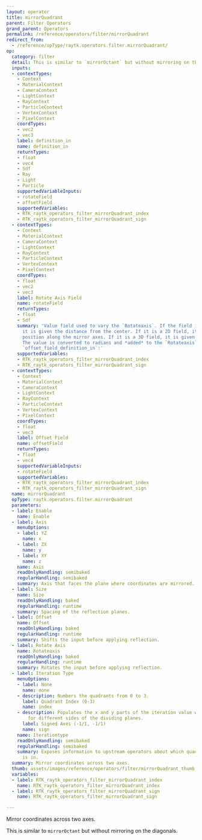 ```yaml
---
layout: operator
title: mirrorQuadrant
parent: Filter Operators
grand_parent: Operators
permalink: /reference/operators/filter/mirrorQuadrant
redirect_from:
  - /reference/opType/raytk.operators.filter.mirrorQuadrant/
op:
  category: filter
  detail: This is similar to `mirrorOctant` but without mirroring on the diagonals.
  inputs:
  - contextTypes:
    - Context
    - MaterialContext
    - CameraContext
    - LightContext
    - RayContext
    - ParticleContext
    - VertexContext
    - PixelContext
    coordTypes:
    - vec2
    - vec3
    label: definition_in
    name: definition_in
    returnTypes:
    - float
    - vec4
    - Sdf
    - Ray
    - Light
    - Particle
    supportedVariableInputs:
    - rotateField
    - offsetField
    supportedVariables:
    - RTK_raytk_operators_filter_mirrorQuadrant_index
    - RTK_raytk_operators_filter_mirrorQuadrant_sign
  - contextTypes:
    - Context
    - MaterialContext
    - CameraContext
    - LightContext
    - RayContext
    - ParticleContext
    - VertexContext
    - PixelContext
    coordTypes:
    - float
    - vec2
    - vec3
    label: Rotate Axis Field
    name: rotateField
    returnTypes:
    - float
    - Sdf
    summary: 'Value field used to vary the `Rotateaxis`. If the field is a 1D field,
      it is given the distance from the center. If it is a 2D field, it is given the
      position along the mirror axes. If it is a 3D field, it is given the raw position.
      The value is converted to radians and *added* to the `Rotateaxis` parameter.*
      `offset_field_definition_in`:'
    supportedVariables:
    - RTK_raytk_operators_filter_mirrorQuadrant_index
    - RTK_raytk_operators_filter_mirrorQuadrant_sign
  - contextTypes:
    - Context
    - MaterialContext
    - CameraContext
    - LightContext
    - RayContext
    - ParticleContext
    - VertexContext
    - PixelContext
    coordTypes:
    - float
    - vec3
    label: Offset Field
    name: offsetField
    returnTypes:
    - float
    - vec4
    supportedVariableInputs:
    - rotateField
    supportedVariables:
    - RTK_raytk_operators_filter_mirrorQuadrant_index
    - RTK_raytk_operators_filter_mirrorQuadrant_sign
  name: mirrorQuadrant
  opType: raytk.operators.filter.mirrorQuadrant
  parameters:
  - label: Enable
    name: Enable
  - label: Axis
    menuOptions:
    - label: YZ
      name: x
    - label: ZX
      name: y
    - label: XY
      name: z
    name: Axis
    readOnlyHandling: semibaked
    regularHandling: semibaked
    summary: Axis that faces the plane where coordinates are mirrored.
  - label: Size
    name: Size
    readOnlyHandling: baked
    regularHandling: runtime
    summary: Spacing of the reflection planes.
  - label: Offset
    name: Offset
    readOnlyHandling: baked
    regularHandling: runtime
    summary: Shifts the input before applying reflection.
  - label: Rotate Axis
    name: Rotateaxis
    readOnlyHandling: baked
    regularHandling: runtime
    summary: Rotates the input before applying reflection.
  - label: Iteration Type
    menuOptions:
    - label: None
      name: none
    - description: Numbers the quadrants from 0 to 3.
      label: Quadrant Index (0-3)
      name: index
    - description: Populates the x and y parts of the iteration value with 1 or -1
        for different sides of the dividing planes.
      label: Signed Axes (-1/1, -1/1)
      name: sign
    name: Iterationtype
    readOnlyHandling: semibaked
    regularHandling: semibaked
    summary: Exposes information to upstream operators about which quadrant a point
      is in.
  summary: Mirror coordinates across two axes.
  thumb: assets/images/reference/operators/filter/mirrorQuadrant_thumb.png
  variables:
  - label: RTK_raytk_operators_filter_mirrorQuadrant_index
    name: RTK_raytk_operators_filter_mirrorQuadrant_index
  - label: RTK_raytk_operators_filter_mirrorQuadrant_sign
    name: RTK_raytk_operators_filter_mirrorQuadrant_sign

---
```



Mirror coordinates across two axes.

This is similar to `mirrorOctant` but without mirroring on the diagonals.